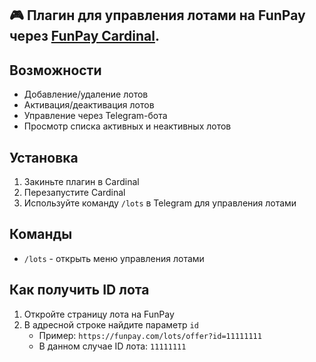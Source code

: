 ## 🎮 Плагин для управления лотами на FunPay через [FunPay Cardinal](https://github.com/sidor0912/FunPayCardinal).

## Возможности

- Добавление/удаление лотов
- Активация/деактивация лотов 
- Управление через Telegram-бота
- Просмотр списка активных и неактивных лотов

## Установка

1. Закиньте плагин в Cardinal
2. Перезапустите Cardinal
3. Используйте команду `/lots` в Telegram для управления лотами

## Команды

- `/lots` - открыть меню управления лотами

## Как получить ID лота

1. Откройте страницу лота на FunPay
2. В адресной строке найдите параметр `id`
   - Пример: `https://funpay.com/lots/offer?id=11111111`
   - В данном случае ID лота: `11111111`
